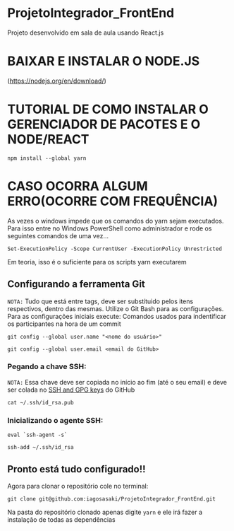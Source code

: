 # ProjetoIntegrador_FrontEnd
Projeto desenvolvido em sala de aula usando React.js 
# BAIXAR E INSTALAR O NODE.JS
(https://nodejs.org/en/download/)

# TUTORIAL DE COMO INSTALAR O GERENCIADOR DE PACOTES E O NODE/REACT
```npm install --global yarn```

# CASO OCORRA ALGUM ERRO(OCORRE COM FREQUÊNCIA)
As vezes o windows impede que os comandos do yarn sejam executados. Para isso entre no Windows PowerShell como administrador e rode os seguintes comandos de uma vez...

```Set-ExecutionPolicy -Scope CurrentUser -ExecutionPolicy Unrestricted```

Em teoria, isso é o suficiente para os scripts yarn executarem

## Configurando a ferramenta Git
`NOTA:` Tudo que está entre tags, deve ser substítuido pelos itens respectivos, dentro das mesmas. Utilize o Git Bash para as configurações.
Para as configurações iniciais execute:
  Comandos usados para indentificar os participantes na hora de um commit
  
```git config --global user.name "<nome do usuário>"```

```git config --global user.email <email do GitHub>```

### Pegando a chave SSH:
`NOTA:` Essa chave deve ser copiada no início ao fim (até o seu email) e deve ser colada no [SSH and GPG keys](https://github.com/settings/ssh/new) do GitHub

```cat ~/.ssh/id_rsa.pub```

### Inicializando o agente SSH:
```eval `ssh-agent -s` ```

```ssh-add ~/.ssh/id_rsa```

## Pronto está tudo configurado!!

Agora para clonar o repositório cole no terminal:

```git clone git@github.com:iagosasaki/ProjetoIntegrador_FrontEnd.git```

Na pasta do repositório clonado apenas digite `yarn` e ele irá fazer a instalação de todas as dependências 
